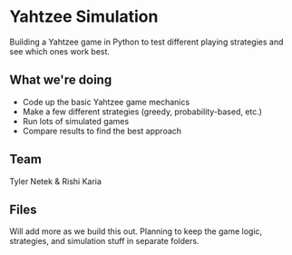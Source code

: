 # Yahtzee Simulation

Building a Yahtzee game in Python to test different playing strategies and see which ones work best.

## What we're doing

- Code up the basic Yahtzee game mechanics
- Make a few different strategies (greedy, probability-based, etc.)
- Run lots of simulated games 
- Compare results to find the best approach

## Team

Tyler Netek & Rishi Karia

## Files

Will add more as we build this out. Planning to keep the game logic, strategies, and simulation stuff in separate folders.
